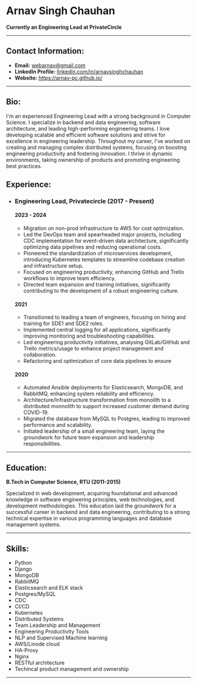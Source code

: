 # Arnav Singh Chauhan

**Currently an Engineering Lead at PrivateCircle**

---

## Contact Information:

- **Email:** webarnav@gmail.com
- **LinkedIn Profile:** [linkedin.com/in/arnavsinghchauhan](https://www.linkedin.com/in/arnavsinghchauhan/)
- **Website:** https://arnav-pc.github.io/

---

## Bio:

I'm an experienced Engineering Lead with a strong background in Computer Science. I specialize in backend and data engineering, software architecture, and leading high-performing engineering teams. I love developing scalable and efficient software solutions and strive for excellence in engineering leadership. Throughout my career, I've worked on creating and managing complex distributed systems, focusing on boosting engineering productivity and fostering innovation. I thrive in dynamic environments, taking ownership of products and promoting engineering best practices.


## Experience:

- ### Engineering Lead, Privatecircle (2017 - Present)
  #### 2023 - 2024
  - Migration on non-prod infrastructure to AWS for cost optimization. 
  - Led the DevOps team and spearheaded major projects, including CDC implementation for event-driven data architecture, significantly optimizing data pipelines and reducing operational costs.
  - Pioneered the standardization of microservices development, introducing Kubernetes templates to streamline codebase creation and infrastructure setup.
  - Focused on engineering productivity, enhancing GitHub and Trello workflows to improve team efficiency.
  - Directed team expansion and training initiatives, significantly contributing to the development of a robust engineering culture.
  
  #### 2021
  
  - Transitioned to leading a team of engineers, focusing on hiring and training for SDE1 and SDE2 roles.
  - Implemented central logging for all applications, significantly improving monitoring and troubleshooting capabilities.
  - Led engineering productivity initiatives, analysing GitLab/GitHub and Trello metrics/usage to enhance project management and collaboration.
  - Refactoring and optimization of core data pipelines to ensure 
  
  #### 2020
  
  - Automated Ansible deployments for Elasticsearch, MongoDB, and RabbitMQ, enhancing system reliability and efficiency.
  - Architecture/Infrastructure transformation from monolith to a distributed monnolith to support increased customer demand during COVID-19.
  - Migrated the database from MySQL to Postgres, leading to improved performance and scalability.
  - Initiated leadership of a small engineering team, laying the groundwork for future team expansion and leadership responsibilities.

---

## Education:

**B.Tech in Computer Science, RTU (2011-2015)**

Specialized in web development, acquiring foundational and advanced knowledge in software engineering principles, web technologies, and development methodologies. This education laid the groundwork for a successful career in backend and data engineering, contributing to a strong technical expertise in various programming languages and database management systems.

---

## Skills:

- Python
- Django
- MongoDB
- RabbitMQ
- Elasticsearch and ELK stack
- Postgres/MySQL
- CDC
- CI/CD
- Kubernetes
- Distributed Systems
- Team Leadership and Management
- Engineering Productivity Tools
- NLP and Supervised Machine learning
- AWS/Linode cloud
- HA-Proxy
- Nginx
- RESTful architecture
- Techincal product management and ownership

---
